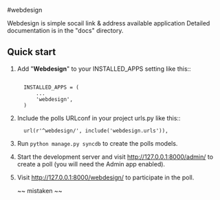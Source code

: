 #webdesign

Webdesign is simple socail link & address available application Detailed documentation is in the "docs" directory.

## Quick start


1. Add "**Webdesign**" to your INSTALLED_APPS setting like this::

    ```

      INSTALLED_APPS = (
          ...
          'webdesign',
      )

    ```
2. Include the polls URLconf in your project urls.py like this::

    ```
      url(r'^webdesign/', include('webdesign.urls')),
    ```

3. Run `python manage.py syncdb` to create the polls models.

4. Start the development server and visit http://127.0.0.1:8000/admin/
   to create a poll (you will need the Admin app enabled).

5. Visit http://127.0.0.1:8000/webdesign/ to participate in the poll.


   ~~ mistaken ~~
